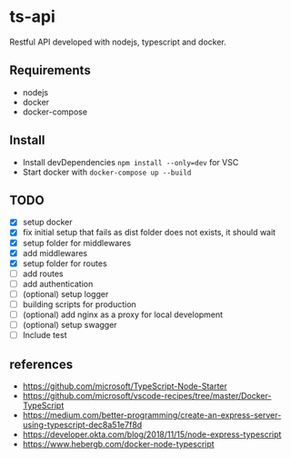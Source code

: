 # ts-api

Restful API developed with nodejs, typescript and docker.

## Requirements

- nodejs
- docker
- docker-compose

## Install

- Install devDependencies `npm install --only=dev` for VSC
- Start docker with `docker-compose up --build`

## TODO

- [x] setup docker
- [X] fix initial setup that fails as dist folder does not exists, it should wait
- [x] setup folder for middlewares
- [x] add middlewares
- [x] setup folder for routes
- [ ] add routes
- [ ] add authentication
- [ ] (optional) setup logger
- [ ] building scripts for production
- [ ] (optional) add nginx as a proxy for local development
- [ ] (optional) setup swagger
- [ ] Include test

## references

- https://github.com/microsoft/TypeScript-Node-Starter
- https://github.com/microsoft/vscode-recipes/tree/master/Docker-TypeScript
- https://medium.com/better-programming/create-an-express-server-using-typescript-dec8a51e7f8d
- https://developer.okta.com/blog/2018/11/15/node-express-typescript
- https://www.hebergb.com/docker-node-typescript